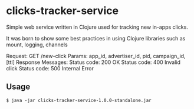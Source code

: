 # clicks-tracker-service

Simple web service written in Clojure used for tracking new in-apps clicks.

It was born to show some best practices in using Clojure libraries such as
 mount, logging, channels

Request: GET /new-click
Params: app_id, advertiser_id, pid, campaign_id, [ttl]
Response Messages:
 Status code: 200 OK
 Status code: 400 Invalid click
 Status code: 500 Internal Error
 
 

## Usage

    $ java -jar clicks-tracker-service-1.0.0-standalone.jar
